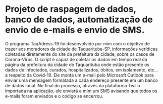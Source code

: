 # Projeto de raspagem de dados, banco de dados, automatização de envio de e-mails e envio de SMS.

O programa TaqAdress-19 foi desenvolvido por mim com o objetivo de trazer aos moradores da cidade de Taquarituba-SP, informações verídicas coletadas diretamente do site da prefeitura da cidade, sobre os casos de Corona-Vírus.
O script é capaz de coletar os dados em tempo real da página da prefeitura da cidade de Taquarituba onde estão presente os dados de infectados, curados, hospitalizados, óbitos, em isolamento, etc... a respeito da Covid-19.
Ele monta um e-mail pelo Microsoft Outlook para enviar uma mensagem formatada a cada endereço presente em um banco de dados local.
No final do processo, através da plataforma Twilio importada na aplicação, ele enviará a mim um SMS avisando que todos os e-mails foram enviados e o código se encerrou.

